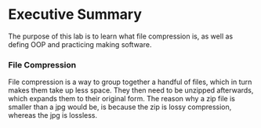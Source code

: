 # Executive Summary
The purpose of this lab is to learn what file compression is, as well as defing OOP and practicing making software.
### File Compression
File compression is a way to group together a handful of files, which in turn makes them take up less space. They then need to be unzipped afterwards, which expands them to their original form.
The reason why a zip file is smaller than a jpg would be, is because the zip is lossy compression, whereas the jpg is lossless.
